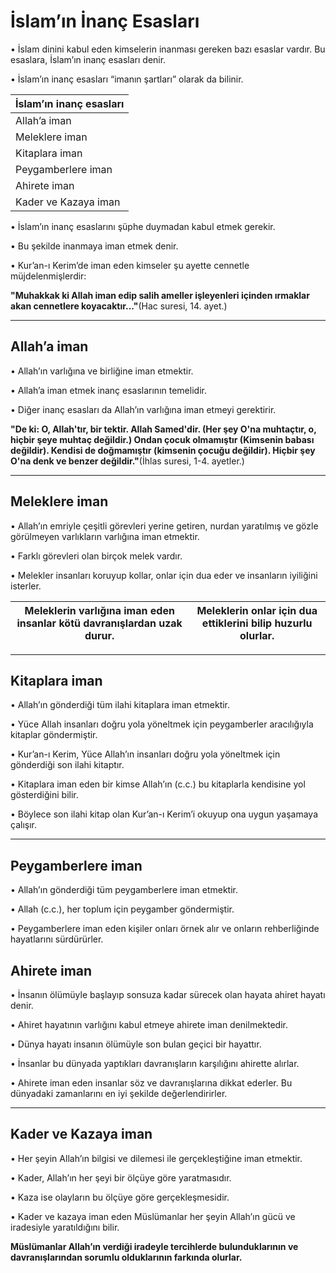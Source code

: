 # İslam’ın İnanç Esasları

•  İslam dinini kabul eden kimselerin inanması gereken bazı esaslar vardır. Bu esaslara, İslam’ın inanç esasları denir.

•  İslam’ın inanç esasları “imanın şartları” olarak da bilinir.

| **İslam’ın inanç esasları** |
|-----------------------------|
|        Allah’a iman         |
|        Meleklere iman       |
|        Kitaplara iman       |
|      Peygamberlere iman     |
|         Ahirete iman        |
|     Kader ve Kazaya iman    |


•  İslam’ın inanç esaslarını şüphe duymadan kabul etmek gerekir.

•  Bu şekilde inanmaya iman etmek denir.

•  Kur’an-ı Kerim’de iman eden kimseler şu ayette cennetle müjdelenmişlerdir:

**"Muhakkak ki Allah iman edip salih ameller işleyenleri içinden ırmaklar akan cennetlere koyacaktır..."**(Hac suresi, 14. ayet.)

---

## **Allah’a iman**

• Allah’ın varlığına ve birliğine iman etmektir.

• Allah’a iman etmek inanç esaslarının temelidir.

• Diğer inanç esasları da Allah’ın varlığına iman etmeyi gerektirir.

**"De ki: O, Allah'tır, bir tektir. Allah Samed'dir. (Her şey O'na muhtaçtır, o, hiçbir şeye muhtaç değildir.) Ondan çocuk olmamıştır (Kimsenin babası değildir). Kendisi de doğmamıştır (kimsenin çocuğu değildir). Hiçbir şey O'na denk ve benzer değildir."**(İhlas suresi, 1-4. ayetler.)

---

## **Meleklere iman**

• Allah’ın emriyle çeşitli görevleri yerine getiren, nurdan yaratılmış ve gözle görülmeyen varlıkların varlığına iman etmektir.

• Farklı görevleri olan birçok melek vardır.

• Melekler insanları koruyup kollar, onlar için dua eder ve insanların iyiliğini isterler.

| Meleklerin varlığına iman eden insanlar kötü davranışlardan uzak durur. | Meleklerin onlar için dua ettiklerini bilip huzurlu olurlar. |
|-------------------------------------------------------------------------|--------------------------------------------------------------|
---
## **Kitaplara iman**

• Allah’ın gönderdiği tüm ilahi kitaplara iman etmektir.

• Yüce Allah insanları doğru yola yöneltmek için peygamberler aracılığıyla kitaplar göndermiştir.

• Kur’an-ı Kerim, Yüce Allah’ın insanları doğru yola yöneltmek için gönderdiği son ilahi kitaptır.

• Kitaplara iman eden bir kimse Allah’ın
(c.c.) bu kitaplarla kendisine yol
gösterdiğini bilir.

• Böylece son ilahi kitap olan Kur’an-ı
Kerim’i okuyup ona uygun yaşamaya
çalışır.

---

## **Peygamberlere iman**

• Allah’ın gönderdiği tüm peygamberlere iman etmektir.

• Allah (c.c.), her toplum için peygamber göndermiştir.

• Peygamberlere iman eden kişiler onları örnek alır ve onların rehberliğinde hayatlarını sürdürürler.

## **Ahirete iman**

• İnsanın ölümüyle başlayıp sonsuza kadar sürecek olan hayata ahiret hayatı denir.

• Ahiret hayatının varlığını kabul etmeye ahirete iman denilmektedir.

• Dünya hayatı insanın ölümüyle son bulan geçici bir hayattır.

• İnsanlar bu dünyada yaptıkları davranışların karşılığını ahirette alırlar.

• Ahirete iman eden insanlar söz ve davranışlarına dikkat ederler. Bu dünyadaki zamanlarını en iyi şekilde değerlendirirler.

---

## **Kader ve Kazaya iman**

• Her şeyin Allah’ın bilgisi ve dilemesi ile gerçekleştiğine iman etmektir.

• Kader, Allah’ın her şeyi bir ölçüye göre yaratmasıdır.

• Kaza ise olayların bu ölçüye göre gerçekleşmesidir.

• Kader ve kazaya iman eden Müslümanlar her şeyin Allah’ın gücü ve iradesiyle yaratıldığını bilir.

**Müslümanlar Allah’ın verdiği iradeyle tercihlerde bulunduklarının ve davranışlarından sorumlu olduklarının farkında olurlar.**

 